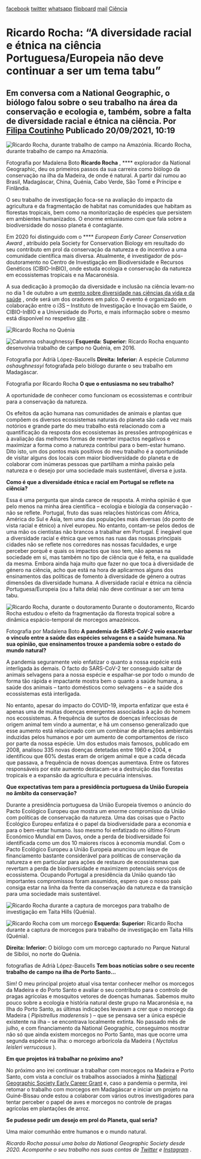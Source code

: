 [facebook](https://www.facebook.com/sharer/sharer.php?u=https%3A%2F%2Fwww.natgeo.pt%2Fciencia%2F2021%2F09%2Fentrevista-ricardo-rocha-diversidade-racial-etnica-ciencia-portuguesa) [twitter](https://twitter.com/share?url=https%3A%2F%2Fwww.natgeo.pt%2Fciencia%2F2021%2F09%2Fentrevista-ricardo-rocha-diversidade-racial-etnica-ciencia-portuguesa&via=natgeo&text=Ricardo%20Rocha%3A%20%E2%80%9CA%20diversidade%20racial%20e%20%C3%A9tnica%20na%20ci%C3%AAncia%20Portuguesa%2FEuropeia%20n%C3%A3o%20deve%20continuar%20a%20ser%20um%20tema%20tabu%E2%80%9D) [whatsapp](https://web.whatsapp.com/send?text=https%3A%2F%2Fwww.natgeo.pt%2Fciencia%2F2021%2F09%2Fentrevista-ricardo-rocha-diversidade-racial-etnica-ciencia-portuguesa) [flipboard](https://share.flipboard.com/bookmarklet/popout?v=2&title=Ricardo%20Rocha%3A%20%E2%80%9CA%20diversidade%20racial%20e%20%C3%A9tnica%20na%20ci%C3%AAncia%20Portuguesa%2FEuropeia%20n%C3%A3o%20deve%20continuar%20a%20ser%20um%20tema%20tabu%E2%80%9D&url=https%3A%2F%2Fwww.natgeo.pt%2Fciencia%2F2021%2F09%2Fentrevista-ricardo-rocha-diversidade-racial-etnica-ciencia-portuguesa) [mail](mailto:?subject=NatGeo&body=https%3A%2F%2Fwww.natgeo.pt%2Fciencia%2F2021%2F09%2Fentrevista-ricardo-rocha-diversidade-racial-etnica-ciencia-portuguesa%20-%20Ricardo%20Rocha%3A%20%E2%80%9CA%20diversidade%20racial%20e%20%C3%A9tnica%20na%20ci%C3%AAncia%20Portuguesa%2FEuropeia%20n%C3%A3o%20deve%20continuar%20a%20ser%20um%20tema%20tabu%E2%80%9D) [Ciência](https://www.natgeo.pt/ciencia) 
# Ricardo Rocha: “A diversidade racial e étnica na ciência Portuguesa/Europeia não deve continuar a ser um tema tabu” 
## Em conversa com a National Geographic, o biólogo falou sobre o seu trabalho na área da conservação e ecologia e, também, sobre a falta de diversidade racial e étnica na ciência. Por [Filipa Coutinho](https://www.natgeo.pt/autor/filipa-coutinho) Publicado 20/09/2021, 10:19 
![Ricardo Rocha, durante trabalho de campo na Amazónia.
](img/files_styles_image_00_public_ricardo_rocha_trabalho_de_campo_na_amazonia_foto_pela_madalena_boto_custom.jpg, "Ricardo Rocha, durante trabalho de campo na Amazónia.\n")
Ricardo Rocha, durante trabalho de campo na Amazónia. 

Fotografia por Madalena Boto **Ricardo Rocha** , **** explorador da National Geographic, deu os primeiros passos da sua carreira como biólogo da conservação na ilha da Madeira, de onde é natural. A partir daí rumou ao Brasil, Madagáscar, China, Quénia, Cabo Verde, São Tomé e Príncipe e Finlândia. 

O seu trabalho de investigação foca-se na avaliação do impacto da agricultura e da fragmentação de habitat nas comunidades que habitam as florestas tropicais, bem como na monitorização de espécies que persistem em ambientes humanizados. O enorme entusiasmo com que fala sobre a biodiversidade do nosso planeta é contagiante. 

Em 2020 foi distinguido com o **** _European Early Career Conservation Award_ , atribuído pela Society for Conservation Biology em resultado do seu contributo em prol da conservação da natureza e do incentivo a uma comunidade científica mais diversa. Atualmente, é investigador de pós-doutoramento no Centro de Investigação em Biodiversidade e Recursos Genéticos (CIBIO-InBIO), onde estuda ecologia e conservação da natureza em ecossistemas tropicais e na Macaronésia. 

A sua dedicação à promoção da diversidade e inclusão na ciência levam-no no dia 1 de outubro a um [evento sobre diversidade nas ciências da vida e da saúde](https://diversidade.i3s.up.pt/) , onde será um dos oradores em palco. O evento é organizado em colaboração entre o i3S – Instituto de Investigação e Inovação em Saúde, o CIBIO-InBIO e a Universidade do Porto, e mais informação sobre o mesmo está disponível no respetivo [site](https://diversidade.i3s.up.pt/) . 

![Ricardo Rocha no Quénia](img/files_styles_image_00_public_ricardo_rocha_trabalho_de_campo_quenia_01_1_foto_por_adria_lopez_baucells_custom.jpg, "Ricardo Rocha no Quénia")

![Calumma oshaughnessyi ](img/files_styles_image_00_public_calumma_oshaughnessyi_em_madagascar_foto_ricardo_rocha_custom.jpg, "Calumma oshaughnessyi ")
**Esquerda:** **Superior:** Ricardo Rocha enquanto desenvolvia trabalho de campo no Quénia, em 2016. 

Fotografia por Adrià López-Baucells **Direita:** **Inferior:** A espécie _Calumma oshaughnessyi_ fotografada pelo biólogo durante o seu trabalho em Madagáscar. 

Fotografia por Ricardo Rocha **O que o entusiasma no seu trabalho?** 

A oportunidade de conhecer como funcionam os ecossistemas e contribuir para a conservação da natureza. 

Os efeitos da ação humana nas comunidades de animais e plantas que compõem os diversos ecossistemas naturais do planeta são cada vez mais notórios e grande parte do meu trabalho está relacionado com a quantificação da resposta dos ecossistemas às pressões antropogénicas e à avaliação das melhores formas de reverter impactos negativos e maximizar a forma como a natureza contribui para o bem-estar humano. Dito isto, um dos pontos mais positivos do meu trabalho é a oportunidade de visitar alguns dos locais com maior biodiversidade do planeta e de colaborar com inúmeras pessoas que partilham a minha paixão pela natureza e o desejo por uma sociedade mais sustentável, diversa e justa. 

**Como é que a diversidade étnica e racial em Portugal se reflete na ciência?** 

Essa é uma pergunta que ainda carece de resposta. A minha opinião é que pelo menos na minha área científica – ecologia e biologia da conservação - não se reflete. Portugal, fruto das suas relações históricas com África, América do Sul e Ásia, tem uma das populações mais diversas (do ponto de vista racial e étnico) a nível europeu. No entanto, contam-se pelos dedos de uma mão os cientistas não brancos a trabalhar em Portugal. É inegável que a diversidade racial e étnica que vemos nas ruas das nossas principais cidades não se reflete nos corredores nas nossas faculdades, e urge perceber porquê e quais os impactos que isso tem, não apenas na sociedade em si, mas também no tipo de ciência que é feita, e na qualidade da mesma. Embora ainda haja muito que fazer no que toca à diversidade de género na ciência, acho que está na hora de aplicarmos alguns dos ensinamentos das políticas de fomento à diversidade de género a outras dimensões da diversidade humana. A diversidade racial e étnica na ciência Portuguesa/Europeia (ou a falta dela) não deve continuar a ser um tema tabu. 

![Ricardo Rocha, durante o doutoramento](img/files_styles_image_00_public_ricardo_rocha_amazon_photo_by_madalena_boto.jpg, "Ricardo Rocha, durante o doutoramento")
Durante o doutoramento, Ricardo Rocha estudou o efeito da fragmentação da floresta tropical sobre a dinâmica espácio-temporal de morcegos amazónicos. 

Fotografia por Madalena Boto **A pandemia de SARS-CoV-2 veio exacerbar o vínculo entre a saúde das espécies selvagens e a saúde humana. Na sua opinião, que ensinamentos trouxe a pandemia sobre o estado do mundo natural?** 

A pandemia seguramente veio enfatizar o quanto a nossa espécie está interligada às demais. O facto do SARS-CoV-2 ter conseguido saltar de animais selvagens para a nossa espécie e espalhar-se por todo o mundo de forma tão rápida e impactante mostra bem o quanto a saúde humana, a saúde dos animais – tanto domésticos como selvagens – e a saúde dos ecossistemas está interligada. 

No entanto, apesar do impacto do COVID-19, importa enfatizar que esta é apenas uma de muitas doenças emergentes associadas à ação do homem nos ecossistemas. A frequência de surtos de doenças infecciosas de origem animal tem vindo a aumentar, e há um consenso generalizado que esse aumento está relacionado com um combinar de alterações ambientais induzidas pelos humanos e por um aumento de comportamentos de risco por parte da nossa espécie. Um dos estudos mais famosos, publicado em 2008, analisou 335 novas doenças detetadas entre 1960 e 2004, e identificou que 60% destas eram de origem animal e que a cada década que passava, a frequência de novas doenças aumentava. Entre os fatores responsáveis por este aumento destacam-se a destruição das florestas tropicais e a expansão da agricultura e pecuária intensivas. 

**Que expectativas tem para a presidência portuguesa da União Europeia no âmbito da conservação?** 

Durante a presidência portuguesa da União Europeia tivemos o anúncio do Pacto Ecológico Europeu que mostra um enorme compromisso da União com políticas de conservação da natureza. Uma das coisas que o Pacto Ecológico Europeu enfatiza é o papel da biodiversidade para a economia e para o bem-estar humano. Isso mesmo foi enfatizado no último Fórum Económico Mundial em Davos, onde a perda de biodiversidade foi identificada como um dos 10 maiores riscos à economia mundial. Com o Pacto Ecológico Europeu a União Europeia anunciou um leque de financiamento bastante considerável para políticas de conservação da natureza e em particular para ações de restauro de ecossistemas que revertam a perda de biodiversidade e maximizem potenciais serviços de ecossistema. Ocupando Portugal a presidência da União quando tão importantes compromissos foram assumidos, espero que o nosso país consiga estar na linha da frente da conservação da natureza e da transição para uma sociedade mais sustentável. 

![Ricardo Rocha durante a captura de morcegos para trabalho de investigação em Taita Hills (Quénia).
](img/files_styles_image_00_public_ricardo_rocha_capturando_morcegos_em_taita_hills_quenia_01_foto_de_adria_lopez_baucells_custom.jpg, "Ricardo Rocha durante a captura de morcegos para trabalho de investigação em Taita Hills (Quénia).\r\n")

![Ricardo Rocha com um morcego](img/files_styles_image_00_public_ricardo_com_morcego_capturado_no_parque_natural_de_sibiloi_norte_do_quenia_foto_por_adria_lopez_baucells.jpg, "Ricardo Rocha com um morcego")
**Esquerda:** **Superior:** Ricardo Rocha durante a captura de morcegos para trabalho de investigação em Taita Hills (Quénia). 

**Direita:** **Inferior:** O biólogo com um morcego capturado no Parque Natural de Sibiloi, no norte do Quénia. 

fotografias de Adrià López-Baucells **Tem boas notícias sobre o seu recente trabalho de campo na ilha de Porto Santo...** 

Sim! O meu principal projeto atual visa tentar conhecer melhor os morcegos da Madeira e do Porto Santo e avaliar o seu contributo para o controlo de pragas agrícolas e mosquitos vetores de doenças humanas. Sabemos muito pouco sobre a ecologia e história natural deste grupo na Macaronésia e, na Ilha do Porto Santo, as últimas indicações levavam a crer que o morcego da Madeira ( _Pipistrellus maderensis_ ) – que se pensava ser a única espécie existente na ilha – se encontrava localmente extinta. No passado mês de julho, e com financiamento da National Geographic, conseguimos mostrar não só que ainda existem morcegos no Porto Santo, mas que ocorre uma segunda espécie na ilha: o morcego arborícola da Madeira ( _Nyctalus leisleri verrucosus_ ). 

**Em que projetos irá trabalhar no próximo ano?** 

No próximo ano irei continuar a trabalhar com morcegos na Madeira e Porto Santo, com vista a concluir os trabalhos associados à minha [National Geographic Society Early Career Grant](https://www.natgeo.pt/bolsas) e, caso a pandemia o permita, irei retomar o trabalho com morcegos em Madagáscar e iniciar um projeto na Guiné-Bissau onde estou a colaborar com vários outros investigadores para tentar perceber o papel de aves e morcegos no controle de pragas agrícolas em plantações de arroz. 

**Se pudesse pedir um desejo em prol do Planeta, qual seria?** 

Uma maior comunhão entre humanos e o mundo natural. 

_Ricardo Rocha possui uma bolsa da National Geographic Society desde 2020. Acompanhe o seu trabalho nas suas contas de [Twitter](https://twitter.com/RicardoNature) e [Instagram](https://www.instagram.com/ricardo.nature/) ._ 

